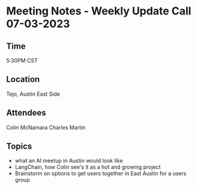 # Meeting Notes - Weekly Update Call 07-03-2023

## Time
5:30PM CST

## Location
Tejo, Austin East Side

## Attendees
Colin McNamara
Charles Martin

## Topics

* what an AI meetup in Austin would look like
* LangChain, how Colin see's it as a hot and growing project
* Brainstorm on options to get users together in East Austin for a users group
